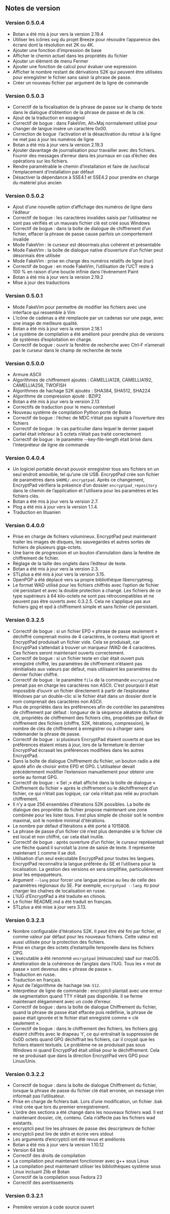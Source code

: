 ## Notes de version ##

### Version 0.5.0.4

* Botan a été mis à jour vers la version 2.19.4
* Utiliser les icônes svg du projet Breeze pour résoudre l’apparence des écrans dont la résolution est 2K ou 4K.
* Ajouter une fonction d’impression de base
* Afficher le chemin actuel dans les propriétés du fichier
* Ajouter un élément de menu Fermer
* Ajouter une fonction de calcul pour évaluer une expression
* Afficher le nombre restant de dérivations S2K qui peuvent être utilisées pour enregistrer le fichier sans saisir la phrase de passe.
* Créer un nouveau fichier par argument de la ligne de commande

### Version 0.5.0.3

* Correctif de la focalisation de la phrase de passe sur le champ de texte dans le dialogue d’obtention de la phrase de passe et de la clé.
* Ajout de la traduction en espagnol
* Correctif de bogue : dans FakeVim, Alt+Maj normalement utilisé pour changer de langue insère un caractère 0x00.
* Correction de bogue  l’activation et la désactivation du retour à la ligne ne met pas à jour les numéros de ligne
* Botan a été mis à jour vers la version 2.19.3
* Ajouter davantage de journalisation pour travailler avec des fichiers. Fournir des messages d’erreur dans les journaux en cas d’échec des opérations sur les fichiers.
* Rendre paramétrable le chemin d’installation et faire de /usr/local l’emplacement d’installation par défaut
* Désactiver la dépendance à SSE4.1 et SSE4.2 pour prendre en charge du matériel plus ancien

### Version 0.5.0.2

* Ajout d’une nouvelle option d’affichage des numéros de ligne dans l’éditeur
* Correctif de bogue : les caractères invalides saisis par l’utilisateur ne sont pas vérifiés et un mauvais fichier clé est créé sous Windows
* Correctif de bogue : dans la boîte de dialogue de chiffrement d’un fichier, effacer la phrase de passe cause parfois un comportement invalide
* Mode FakeVim : le curseur est désormais plus cohérent et présentable
* Mode FakeVim : la boîte de dialogue native d’ouverture d’un fichier peut désormais être utilisée
* Mode FakeVim : prise en charge des numéros relatifs de ligne (nur)
* Correctif de bogue : en mode FakeVim, l’utilisation de l’UCT reste à 100 % en raison d’une boucle infinie dans l’événement Paint
* Botan a été mis à jour vers la version 2.19.2
* Mise à jour des traductions

### Version 0.5.0.1

* Mode FakeVim pour permettre de modifier les fichiers avec une interface qui ressemble à Vim
* L’icône de cadenas a été remplacée par un cadenas sur une page, avec une image de meilleure qualité.
* Botan a été mis à jour vers la version 2.18.1
* Le système de compilation a été amélioré pour prendre plus de versions de systèmes d’exploitation en charge.
* Correctif de bogue : ouvrir la fenêtre de recherche avec Ctrl-F n’amenait pas le curseur dans le champ de recherche de texte

### Version 0.5.0.0

* Armure ASCII
* Algorithmes de chiffrement ajoutés : CAMELLIA128, CAMELLIA192, CAMELLIA256, TWOFISH
* Algorithmes de hachage S2K ajoutés : SHA384, SHA512, SHA224
* Algorithme de compression ajouté : BZIP2
* Botan a été mis à jour vers la version 2.13
* Correctifs de traduction pour le menu contextuel
* Nouveau système de compilation Python porté de Botan
* Correctif de bogue : l’échec de MDC n’était pas signalé à l’ouverture des fichiers
* Correctif de bogue : le cas particulier dans lequel le dernier paquet partiel était inférieur à 5 octets n’était pas traité correctement
* Correctif de bogue : le paramètre --key-file-length était brisé dans l’interpréteur de ligne de commande

### Version 0.4.0.4

* Un logiciel portable devrait pouvoir enregistrer tous ses fichiers en un seul endroit amovible, tel qu’une clé USB. EncryptPad crée son fichier de paramètres dans `$HOME/.encryptpad`. Après ce changement, EncryptPad vérifiera la présence d’un dossier `encryptpad_repository` dans le chemin de l’application et l’utilisera pour les paramètres et les fichiers clés.
* Botan a été mis à jour vers la version 2.7.
* Plog a été mis à jour vers la version 1.1.4.
* Traduction en lituanien

### Version 0.4.0.0

* Prise en charge de fichiers volumineux. EncryptPad peut maintenant traiter les images de disques, les sauvegardes et autres sortes de fichiers de plusieurs giga-octets.
* Une barre de progression et un bouton d’annulation dans la fenêtre de chiffrement de fichier.
* Réglage de la taille des onglets dans l’éditeur de texte.
* Botan a été mis à jour vers la version 2.3.
* STLplus a été mis à jour vers la version 3.15.
* OpenPGP a été déplacé vers sa propre bibliothèque libencryptmsg.
* Le format WAD utilisé pour les fichiers chiffrés avec l’option de fichier clé persistant et avec la double protection a changé. Les fichiers de ce type supérieurs à 64 kilo-octets ne sont pas rétrocompatibles et ne peuvent pas être ouverts avec 0.3.2.5. Cela ne s’applique pas aux fichiers gpg et epd à chiffrement simple et sans fichier clé persistant.

### Version 0.3.2.5

* Correctif de bogue : si un fichier EPD « phrase de passe seulement » déchiffré comprenait moins de 4 caractères, le contenu était ignoré et EncryptPad produisait un fichier vide. Cela se produisait, car EncryptPad s’attendait à trouver un marqueur IWAD de 4 caractères. Ces fichiers seront maintenant ouverts correctement.
* Correctif de bogue : si un fichier texte en clair était ouvert puis enregistré chiffré, les paramètres de chiffrement n’étaient pas réinitialisés aux valeurs par défaut, mais utilisaient les paramètres du dernier fichier chiffré.
* Correctif de bogue : le paramètre `file` de la commande `encryptpad` ne prenait pas en charge les caractères non ASCII. C’est pourquoi il était impossible d’ouvrir un fichier directement à partir de l’explorateur Windows par un double-clic si le fichier était dans un dossier dont le nom comprenait des caractères non ASCII.
* Plus de propriétés dans les préférences afin de contrôler les paramètres de chiffrement par défaut : longueur de la séquence aléatoire du fichier clé, propriétés de chiffrement des fichiers clés, propriétés par défaut de chiffrement des fichiers (chiffre, S2K, itérations, compression), le nombre de clés de chiffrement à enregistrer ou à charger sans redemander la phrase de passe.
* Correctif de bogue : si plusieurs EncryptPad étaient ouverts et que les préférences étaient mises à jour, lors de la fermeture le dernier EncryptPad écrasait les préférences modifiées dans les autres EncryptPad.
* Dans la boîte de dialogue Chiffrement du fichier, un bouton radio a été ajouté afin de choisir entre EPD et GPG. L’utilisateur devait précédemment modifier l’extension manuellement pour obtenir une sortie au format GPG.
* Correctif de bogue : « Sel ;» était affiché dans la boîte de dialogue « Chiffrement du fichier » après le chiffrement ou le déchiffrement d’un fichier, ce qui n’était pas logique, car cela n’était pas relié au prochain chiffrement.
* Il n’y a que 256 ensembles d’itérations S2K possibles. La boîte de dialogue des propriétés de fichier propose maintenant une zone combinée pour les lister tous. Il est plus simple de choisir soit le nombre maximal, soit le nombre minimal d’itérations.
* Le nombre par défaut d’itérations a été porté à 1015808.
* La phrase de passe d’un fichier clé n’est plus demandée si le fichier clé est local et non chiffré, car cela était inutile.
* Correctif de bogue : après ouverture d’un fichier, le curseur représentait une flèche quand il survolait la zone de saisie de texte. Il représente maintenant `I` comme il se doit.
* Utilisation d’un seul exécutable EncryptPad pour toutes les langues. EncryptPad reconnaîtra la langue préférée du SE et l’utilisera pour la localisation. La gestion des versions en sera simplifiée, particulièrement pour les empaqueteurs.
* Argument ` --lang ` pour forcer une langue précise au lieu de celle des paramètres régionaux du SE. Par exemple, ` encryptpad --lang RU ` pour charger les chaînes de localisation en russe.
* L’IUG d’EncryptPad a été traduite en chinois.
* Le fichier README.md a été traduit en français.
* STLplus a été mise à jour vers 3.13.


### Version 0.3.2.3

* Nombre configurable d’itérations S2K. Il peut être été fini par fichier, et comme valeur par défaut pour les nouveaux fichiers. Cette valeur est aussi utilisée pour la protection des fichiers.
* Prise en charge des octets d’estampille temporelle dans les fichiers GPG.
* L’exécutable a été renommé `encryptpad` (minuscules) sauf sur macOS.
* Amélioration de la cohérence de l’anglais dans l’IUG. Tous les « mot de passe » sont devenus des « phrase de passe ».
* Traduction en russe.
* Traduction en français.
* Ajout de l’algorithme de hachage `SHA-512`.
* Interpréteur de ligne de commande : encryptcli plantait avec une erreur de segmentation quand TTY n’était pas disponible. Il se ferme maintenant élégamment avec un code d’erreur.
* Correctif de bogue : dans la boîte de dialogue Chiffrement du fichier, quand la phrase de passe était effacée puis redéfinie, la phrase de passe était ignorée et le fichier était enregistré comme « clé seulement ».
* Correctif de bogue : dans le chiffrement des fichiers, les fichiers gpg étaient chiffrés avec le drapeau 't', ce qui entraînait la suppression de 0x0D octets quand GPG déchiffrait les fichiers, car il croyait que les fichiers étaient textuels. Le problème ne se produisait pas sous Windows ni quand EncryptPad était utilisé pour le déchiffrement. Cela ne se produisait que dans la direction EncryptPad vers GPG pour Linux/Unix.

### Version 0.3.2.2

* Correctif de bogue : dans la boîte de dialogue Chiffrement du fichier, lorsque la phrase de passe du fichier clé était erronée, un message n’en informait pas l’utilisateur.
* Prise en charge de fichiers bak. Lors d’une modification, un fichier .bak n’est crée que lors du premier enregistrement.
* L’ordre des sections a été changé dans les nouveaux fichiers wad. Il est maintenant dossier, clé, contenu. Cela n’affecte pas les fichiers wad existants.
* encryptcli peut lire les phrases de passe des descripteurs de fichier
* encryptcli peut lire de stdin et écrire vers stdout
* Les arguments d’encryptcli ont été revus et améliorés
* Botan a été mis à jour vers la version 1.10.12
* Version 64 bits
* Correctif des droits de compilation
* La compilation peut maintenant fonctionner avec g++ sous Linux
* La compilation peut maintenant utiliser les bibliothèques système sous Linux incluant Zlib et Botan
* Correctif de la compilation sous Fedora 23
* Correctif des avertissements

### Version 0.3.2.1

* Première version à code source ouvert

